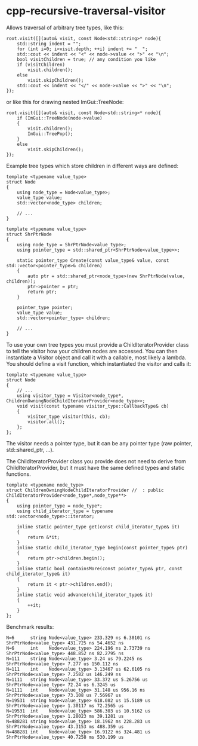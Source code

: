# cpp-recursive-traversal-visitor

Allows traversal of arbitrary tree types, like this:

    root.visit([](auto& visit, const Node<std::string>* node){
        std::string indent = "";
        for (int i=0; i<visit.depth; ++i) indent += "  ";
        std::cout << indent << "<" << node->value << ">" << "\n";
        bool visitChildren = true; // any condition you like
        if (visitChildren)
            visit.children();
        else
            visit.skipChildren();
        std::cout << indent << "</" << node->value << ">" << "\n";
    });
    
or like this for drawing nested ImGui::TreeNode:

    root.visit([](auto& visit, const Node<std::string>* node){
        if (ImGui::TreeNode(node->value)
        {
            visit.children();
            ImGui::TreePop();
        }
        else
            visit.skipChildren();
    });
    
Example tree types which store children in different ways are defined:

    template <typename value_type>
    struct Node
    {
        using node_type = Node<value_type>;
        value_type value;
        std::vector<node_type> children;
  
        // ...
    }
  
    template <typename value_type>
    struct ShrPtrNode
    {
        using node_type = ShrPtrNode<value_type>;
        using pointer_type = std::shared_ptr<ShrPtrNode<value_type>>;

        static pointer_type Create(const value_type& value, const std::vector<pointer_type>& children)
        {
            auto ptr = std::shared_ptr<node_type>(new ShrPtrNode(value, children));
            ptr->pointer = ptr;
            return ptr;
        }

        pointer_type pointer; 
        value_type value;
        std::vector<pointer_type> children;
        
        // ...
    }
    
To use your own tree types you must provide a ChildIteratorProvider class to tell the visitor how your children nodes are accessed.
You can then instantiate a Visitor object and call it with a callable, most likely a lambda. 
You should define a visit function, which instantiated the visitor and calls it:

    template <typename value_type>
    struct Node
    {
        // ...
        using visitor_type = Visitor<node_type*, ChildrenOwningNodeChildIteratorProvider<node_type>>;
        void visit(const typename visitor_type::CallbackType& cb)
        {
            visitor_type visitor(this, cb);
            visitor.all();
        };
    };
    
The visitor needs a pointer type, but it can be any pointer type (raw pointer, std::shared_ptr, ...).

The ChildIteratorProvider class you provide does not need to derive from ChildIteratorProvider, but it must have the same defined types and static functions.


    template <typename node_type>
    struct ChildrenOwningNodeChildIteratorProvider //  : public ChildIteratorProvider<node_type*,node_type**>
    {
        using pointer_type = node_type*;
        using child_iterator_type = typename std::vector<node_type>::iterator;

        inline static pointer_type get(const child_iterator_type& it)
        {
            return &*it;
        }
        inline static child_iterator_type begin(const pointer_type& ptr)
        {
            return ptr->children.begin();
        }
        inline static bool containsMore(const pointer_type& ptr, const child_iterator_type& it)
        {
            return it < ptr->children.end();
        }
        inline static void advance(child_iterator_type& it)
        {
            ++it;
        }
    };


Benchmark results:

    N=6      string Node<value_type> 233.329 ns 6.30101 ns ShrPtrNode<value_type> 431.725 ns 54.4652 ns
    N=6      int    Node<value_type> 224.196 ns 2.73739 ns ShrPtrNode<value_type> 448.852 ns 82.2795 ns
    N=111    string Node<value_type> 3.24 us 79.2245 ns    ShrPtrNode<value_type> 7.277 us 150.112 ns
    N=111    int    Node<value_type> 3.13467 us 62.6105 ns ShrPtrNode<value_type> 7.2582 us 146.249 ns
    N=1111   string Node<value_type> 33.372 us 5.26756 us  ShrPtrNode<value_type> 72.24 us 6.3245 us
    N=1111   int    Node<value_type> 31.148 us 956.16 ns   ShrPtrNode<value_type> 73.108 us 7.56967 us
    N=19531  string Node<value_type> 618.082 us 15.5189 us ShrPtrNode<value_type> 1.30117 ms 72.2565 us
    N=19531  int    Node<value_type> 586.303 us 10.5162 us ShrPtrNode<value_type> 1.28023 ms 39.1281 us
    N=488281 string Node<value_type> 18.1962 ms 228.283 us ShrPtrNode<value_type> 43.3153 ms 488.359 us
    N=488281 int    Node<value_type> 16.9122 ms 324.481 us ShrPtrNode<value_type> 40.7258 ms 530.199 us
